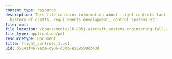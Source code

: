 ```yaml
---
content_type: resource
description: This file contains information about flight controls tactical methods,
  history of crafts, requirements development, control systems etc.
file: null
file_location: /coursemedia/16-885j-aircraft-systems-engineering-fall-2004/55141f4e9adec906d3bbe509550db43d_flight_controls_1.pdf
file_type: application/pdf
resourcetype: Document
title: flight_controls_1.pdf
uid: 55141f4e-9ade-c906-d3bb-e509550db43d
---
```

